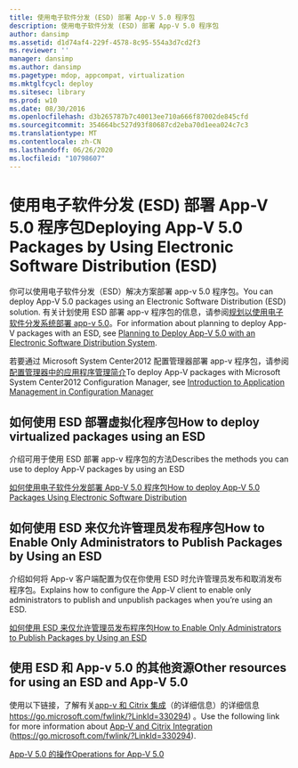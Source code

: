 ```yaml
---
title: 使用电子软件分发 (ESD) 部署 App-V 5.0 程序包
description: 使用电子软件分发 (ESD) 部署 App-V 5.0 程序包
author: dansimp
ms.assetid: d1d74af4-229f-4578-8c95-554a3d7cd2f3
ms.reviewer: ''
manager: dansimp
ms.author: dansimp
ms.pagetype: mdop, appcompat, virtualization
ms.mktglfcycl: deploy
ms.sitesec: library
ms.prod: w10
ms.date: 08/30/2016
ms.openlocfilehash: d3b265787b7c40013ee710a666f87002de845cfd
ms.sourcegitcommit: 354664bc527d93f80687cd2eba70d1eea024c7c3
ms.translationtype: MT
ms.contentlocale: zh-CN
ms.lasthandoff: 06/26/2020
ms.locfileid: "10798607"
---
```

# <span data-ttu-id="6529f-103">使用电子软件分发 (ESD) 部署 App-V 5.0 程序包</span><span class="sxs-lookup"><span data-stu-id="6529f-103">Deploying App-V 5.0 Packages by Using Electronic Software Distribution (ESD)</span></span>


<span data-ttu-id="6529f-104">你可以使用电子软件分发（ESD）解决方案部署 app-v 5.0 程序包。</span><span class="sxs-lookup"><span data-stu-id="6529f-104">You can deploy App-V 5.0 packages using an Electronic Software Distribution (ESD) solution.</span></span> <span data-ttu-id="6529f-105">有关计划使用 ESD 部署 app-v 程序包的信息，请参阅[规划以使用电子软件分发系统部署 app-v 5.0](planning-to-deploy-app-v-50-with-an-electronic-software-distribution-system.md)。</span><span class="sxs-lookup"><span data-stu-id="6529f-105">For information about planning to deploy App-V packages with an ESD, see [Planning to Deploy App-V 5.0 with an Electronic Software Distribution System](planning-to-deploy-app-v-50-with-an-electronic-software-distribution-system.md).</span></span>

<span data-ttu-id="6529f-106">若要通过 Microsoft System Center2012 配置管理器部署 app-v 程序包，请参阅[配置管理器中的应用程序管理简介](https://go.microsoft.com/fwlink/?LinkId=281816)</span><span class="sxs-lookup"><span data-stu-id="6529f-106">To deploy App-V packages with Microsoft System Center2012 Configuration Manager, see [Introduction to Application Management in Configuration Manager](https://go.microsoft.com/fwlink/?LinkId=281816)</span></span>

## <span data-ttu-id="6529f-107">如何使用 ESD 部署虚拟化程序包</span><span class="sxs-lookup"><span data-stu-id="6529f-107">How to deploy virtualized packages using an ESD</span></span>


<span data-ttu-id="6529f-108">介绍可用于使用 ESD 部署 app-v 程序包的方法</span><span class="sxs-lookup"><span data-stu-id="6529f-108">Describes the methods you can use to deploy App-V packages by using an ESD</span></span>

[<span data-ttu-id="6529f-109">如何使用电子软件分发部署 App-V 5.0 程序包</span><span class="sxs-lookup"><span data-stu-id="6529f-109">How to deploy App-V 5.0 Packages Using Electronic Software Distribution</span></span>](how-to-deploy-app-v-50-packages-using-electronic-software-distribution.md)

## <span data-ttu-id="6529f-110">如何使用 ESD 来仅允许管理员发布程序包</span><span class="sxs-lookup"><span data-stu-id="6529f-110">How to Enable Only Administrators to Publish Packages by Using an ESD</span></span>


<span data-ttu-id="6529f-111">介绍如何将 App-v 客户端配置为仅在你使用 ESD 时允许管理员发布和取消发布程序包。</span><span class="sxs-lookup"><span data-stu-id="6529f-111">Explains how to configure the App-V client to enable only administrators to publish and unpublish packages when you’re using an ESD.</span></span>

[<span data-ttu-id="6529f-112">如何使用 ESD 来仅允许管理员发布程序包</span><span class="sxs-lookup"><span data-stu-id="6529f-112">How to Enable Only Administrators to Publish Packages by Using an ESD</span></span>](how-to-enable-only-administrators-to-publish-packages-by-using-an-esd.md)






## <span data-ttu-id="6529f-113">使用 ESD 和 App-v 5.0 的其他资源</span><span class="sxs-lookup"><span data-stu-id="6529f-113">Other resources for using an ESD and App-V 5.0</span></span>


<span data-ttu-id="6529f-114">使用以下链接，了解有关[app-v 和 Citrix 集成](https://go.microsoft.com/fwlink/?LinkId=330294 )（的详细信息）的详细信息 https://go.microsoft.com/fwlink/?LinkId=330294) 。</span><span class="sxs-lookup"><span data-stu-id="6529f-114">Use the following link for more information about [App-V and Citrix Integration](https://go.microsoft.com/fwlink/?LinkId=330294 ) (https://go.microsoft.com/fwlink/?LinkId=330294).</span></span>

[<span data-ttu-id="6529f-115">App-V 5.0 的操作</span><span class="sxs-lookup"><span data-stu-id="6529f-115">Operations for App-V 5.0</span></span>](operations-for-app-v-50.md)

 

 





